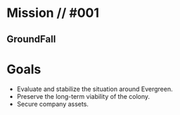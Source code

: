 # Mission // #001
## GroundFall
# Goals
 - Evaluate and stabilize the situation around Evergreen.
 - Preserve the long-term viability of the colony.
 - Secure company assets.